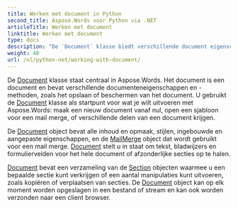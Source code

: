 ```yaml
---
title: Werken met document in Python
second_title: Aspose.Words voor Python via .NET
articleTitle: Werken met document
linktitle: Werken met document
type: docs
description: "De `Document` klasse biedt verschillende document eigenschappen en methoden met behulp van Python. U gebruikt de `Document` klasse als startpunt voor wat je wilt uitvoeren met Aspose.Words voor Python. De `Document` object kan worden opgeslagen in een bestand of stream en ook naar een browser worden verzonden."
weight: 40
url: /nl/python-net/working-with-document/
---
```


De [Document](https://reference.aspose.com/words/python-net/aspose.words/document/) klasse staat centraal in Aspose.Words. Het document is een document en bevat verschillende documenteneigenschappen en -methoden, zoals het opslaan of beschermen van het document. U gebruikt de [Document](https://reference.aspose.com/words/python-net/aspose.words/document/) klasse als startpunt voor wat je wilt uitvoeren met Aspose.Words: maak een nieuw document vanaf nul, open een sjabloon voor een mail merge, of verschillende delen van een document krijgen.

De [Document](https://reference.aspose.com/words/python-net/aspose.words/document/) object bevat alle inhoud en opmaak, stijlen, ingebouwde en aangepaste eigenschappen, en de [MailMerge](https://reference.aspose.com/words/python-net/aspose.words.mailmerging/mailmerge/) object dat wordt gebruikt voor een mail merge. [Document](https://reference.aspose.com/words/python-net/aspose.words/document/) stelt u in staat om tekst, bladwijzers en formuliervelden voor het hele document of afzonderlijke secties op te halen.

[Document](https://reference.aspose.com/words/python-net/aspose.words/document/) bevat een verzameling van de [Section](https://reference.aspose.com/words/python-net/aspose.words/section/) objecten waarmee u een bepaalde sectie kunt verkrijgen of een aantal manipulaties kunt uitvoeren, zoals kopiëren of verplaatsen van secties. De [Document](https://reference.aspose.com/words/python-net/aspose.words/document/) object kan op elk moment worden opgeslagen in een bestand of stream en kan ook worden verzonden naar een client browser.
